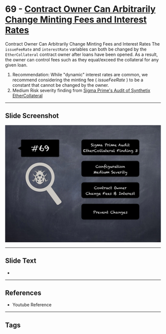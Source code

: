 
# 69 - [Contract Owner Can Arbitrarily Change Minting Fees and Interest Rates](./Contract%20Owner%20Can%20Arbitrarily%20Change%20Minting%20Fees%20and%20Interest%20Rates.md)

Contract Owner Can Arbitrarily Change Minting Fees and Interest Rates The `issueFeeRate` and `interestRate` variables can both be changed by the `EtherCollateral` contract owner after loans have been opened. As a result, the owner can control fees such as they equal/exceed the collateral for any given loan.


1.  Recommendation: While "dynamic" interest rates are common, we recommend considering the minting fee ( _issueFeeRate_ ) to be a constant that cannot be changed by the owner.
2.  Medium Risk severity finding from [Sigma Prime's Audit of Synthetix EtherCollateral](https://github.com/sigp/public-audits/blob/master/synthetix/ethercollateral/review.pdf)


___
## Slide Screenshot
![069.png](../../images/7.%20Audit%20Findings%20101/069.png)
___
## Slide Text
- 
___
## References
- Youtube Reference
___
## Tags
